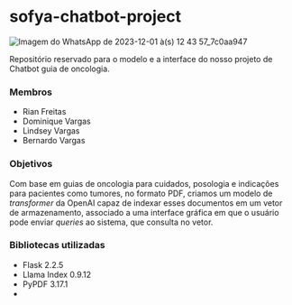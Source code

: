 # sofya-chatbot-project

![Imagem do WhatsApp de 2023-12-01 à(s) 12 43 57_7c0aa947](https://github.com/Rian-Freitas/sofya-chatbot-project/assets/85463854/00232d05-7265-41be-b7d2-b512996b79c8)

Repositório reservado para o modelo e a interface do nosso projeto de Chatbot guia de oncologia.

### Membros

- Rian Freitas
- Dominique Vargas
- Lindsey Vargas
- Bernardo Vargas

### Objetivos

Com base em guias de oncologia para cuidados, posologia e indicações para pacientes como tumores, no formato PDF, criamos um modelo de _transformer_ da OpenAI capaz de indexar esses documentos em um vetor de armazenamento, associado a uma interface gráfica em que o usuário pode enviar _queries_ ao sistema, que consulta no vetor.

### Bibliotecas utilizadas

- Flask 2.2.5
- Llama Index 0.9.12
- PyPDF 3.17.1
- 

